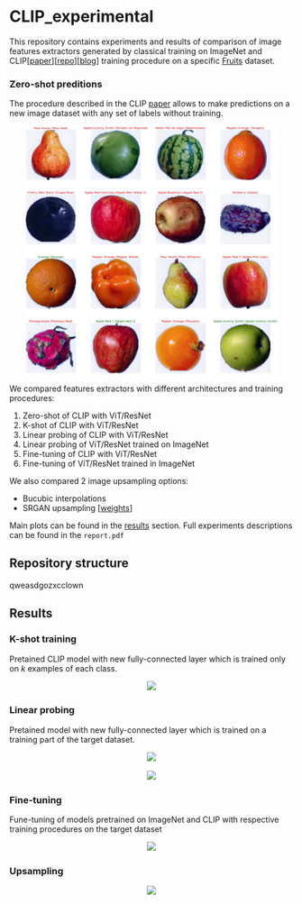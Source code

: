# CLIP_experimental
This repository contains experiments and results of comparison of image features extractors generated by classical training on ImageNet and CLIP[[paper](https://arxiv.org/abs/2103.00020)][[repo](https://github.com/openai/CLIP)][[blog](https://openai.com/blog/clip/)] training procedure on a specific [Fruits](link.to.dataset) dataset.

### **Zero-shot preditions**
The procedure described in the CLIP [paper](https://arxiv.org/abs/2103.00020) allows to make predictions on a new image dataset with any set of labels without training.
<p align="center"><img src="pics/zero-shot-visualization.jpg" width="450" /></p>

We compared features extractors with different architectures and training procedures:
1. Zero-shot of CLIP with ViT/ResNet
2. K-shot of CLIP with ViT/ResNet
3. Linear probing of CLIP with ViT/ResNet
4. Linear probing of ViT/ResNet trained on ImageNet
5. Fine-tuning of CLIP with ViT/ResNet
6. Fine-tuning of ViT/ResNet trained in ImageNet

We also compared 2 image upsampling options:
 - Bucubic interpolations
 - SRGAN upsampling [[weights](https://drive.google.com/drive/folders/1-_0wNvmjFnISr_lN520DfqyqN3uydgFC?usp=sharing)]

Main plots can be found in the [results](#results) section. Full experiments descriptions can be found in the ```report.pdf```

## Repository structure

qweasdgozxcclown


## Results

### K-shot training
Pretained CLIP model with new fully-connected layer which is trained only on *k* examples of each class.
<p align="center"><img src="pics/k-shot-plot.jpg" width="450" /></p>

### Linear probing
Pretained model with new fully-connected layer which is trained on a training part of the target dataset.
<p align="center"><img src="pics/linear-probing-clip.jpg" width="450" /></p>
<p align="center"><img src="pics/linear-probing-imagenet.jpg" width="450" /></p>

### Fine-tuning
Fune-tuning of models pretrained on ImageNet and CLIP with respective training procedures on the target dataset
<p align="center"><img src="pics/fine-tuning-plot.jpg" width="450" /></p>

### Upsampling
<p align="center"><img src="pics/interpolations.jpg" width="450" /></p>

